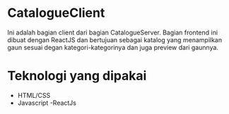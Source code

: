 # CatalogueClient

Ini adalah bagian client dari bagian CatalogueServer. 
Bagian frontend ini dibuat dengan ReactJS dan bertujuan sebagai katalog yang menampilkan gaun sesuai degan kategori-kategorinya dan juga preview dari gaunnya.

# Teknologi yang dipakai
  - HTML/CSS
  - Javascript
      -ReactJs